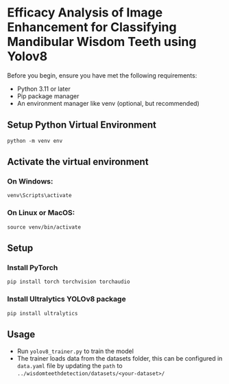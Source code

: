 # Efficacy Analysis of Image Enhancement for Classifying Mandibular Wisdom Teeth using Yolov8

Before you begin, ensure you have met the following requirements:
- Python 3.11 or later
- Pip package manager
- An environment manager like venv (optional, but recommended)

## Setup Python Virtual Environment
`python -m venv env`

## Activate the virtual environment
### On Windows:
`venv\Scripts\activate`
### On Linux or MacOS:
`source venv/bin/activate`

## Setup
### Install PyTorch
`pip install torch torchvision torchaudio`

### Install Ultralytics YOLOv8 package
`pip install ultralytics`

## Usage
- Run `yolov8_trainer.py` to train the model
- The trainer loads data from the datasets folder, this can be configured in `data.yaml` file by updating the `path` to `../wisdomteethdetection/datasets/<your-dataset>/`

